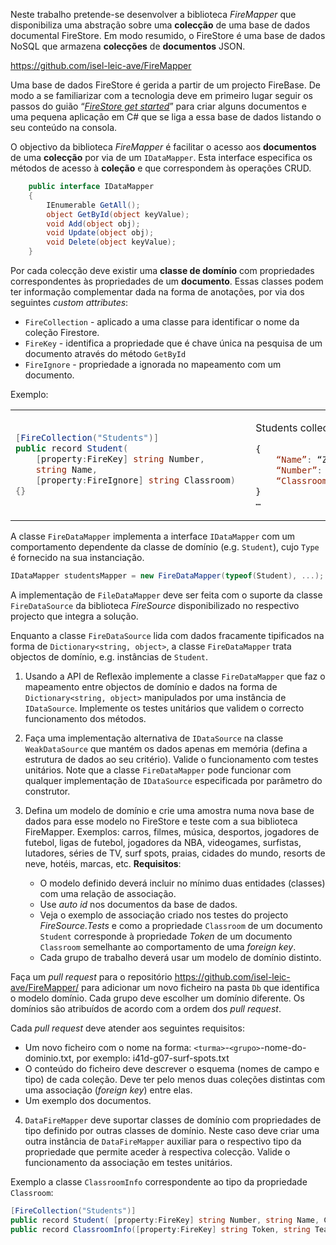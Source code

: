 Neste trabalho pretende-se desenvolver a biblioteca _FireMapper_ que
disponibiliza uma abstração sobre uma **colecção** de uma base de dados
documental FireStore. Em modo resumido, o FireStore é uma base de dados NoSQL
que armazena **colecções** de **documentos** JSON.

https://github.com/isel-leic-ave/FireMapper

Uma base de dados FireStore é gerida a partir de um projecto FireBase. De modo a
se familiarizar com a tecnologia deve em primeiro lugar seguir os passos do
guião “[_FireStore get started_](https://github.com/isel-leic-ave/FireMapper/blob/master/isel-AVE-2021-FireStore-get-started.md)”
para criar alguns documentos e uma pequena aplicação em C# que se liga a essa
base de dados listando o seu conteúdo na consola.

O objectivo da biblioteca _FireMapper_ é facilitar o acesso aos **documentos**
de uma **colecção** por via de um `IDataMapper`. Esta interface especifica os
métodos de acesso à **coleção** e que correspondem às operações CRUD.

```csharp
    public interface IDataMapper
    {
        IEnumerable GetAll();
        object GetById(object keyValue);
        void Add(object obj);
        void Update(object obj);
        void Delete(object keyValue);
    }
```

Por cada colecção deve existir uma **classe de domínio** com propriedades
correspondentes às propriedades de um **documento**. Essas classes podem ter
informação complementar dada na forma de anotações, por via dos seguintes
_custom attributes_:
* `FireCollection` - aplicado a uma classe para identificar o nome da coleção Firestore.
* `FireKey` - identifica a propriedade que é chave única na pesquisa de um documento através do método `GetById`
* `FireIgnore` - propriedade a ignorada no mapeamento com um documento.

Exemplo:

<table>
<tr>
<td>

```csharp
[FireCollection("Students")]
public record Student(
    [property:FireKey] string Number,
    string Name, 
    [property:FireIgnore] string Classroom)  
{}
```
 
</td>
<td>

Students collection: 
```js
{
    “Name”: “Zanda Cantanda”,
    “Number”: “72538”,
    “Classroom”: “TLI41D”
}
…
```

</td>
</tr>
</table

A classe `FireDataMapper` implementa a interface `IDataMapper` com um
comportamento dependente da classe de domínio (e.g. `Student`), cujo `Type` é
fornecido na sua instanciação.

```csharp
IDataMapper studentsMapper = new FireDataMapper(typeof(Student), ...);
```

A implementação de `FileDataMapper` deve ser feita com o suporte da classe
`FireDataSource` da biblioteca _FireSource_ disponibilizado no respectivo
projecto que integra a solução.


Enquanto a classe `FireDataSource` lida com dados fracamente tipificados na
forma de `Dictionary<string, object>`, a classe `FireDataMapper` trata objectos
de domínio, e.g. instâncias de `Student`.

1. Usando a API de Reflexão implemente a classe `FireDataMapper` que faz o
   mapeamento entre objectos de domínio e dados na forma de `Dictionary<string,
   object>` manipulados por uma instância de `IDataSource`. Implemente os testes
   unitários que validem o correcto funcionamento dos métodos.

2. Faça uma implementação alternativa de `IDataSource` na classe
   `WeakDataSource` que mantém os dados apenas em memória (defina a estrutura de
   dados ao seu critério). Valide o funcionamento com testes unitários. Note que
   a classe `FireDataMapper` pode funcionar com qualquer implementação de
   `IDataSource` especificada por parâmetro do construtor.

3. Defina um modelo de domínio e crie uma amostra numa nova base de dados para
   esse modelo no FireStore e teste com a sua biblioteca FireMapper. Exemplos:
   carros, filmes, música, desportos, jogadores de futebol, ligas de futebol,
   jogadores da NBA, videogames, surfistas, lutadores, séries de TV, surf spots,
   praias, cidades do mundo, resorts de neve, hotéis, marcas, etc.
   **Requisitos**:
   * O modelo definido deverá incluir no mínimo duas entidades (classes) com uma
     relação de associação. 
   * Use _auto id_ nos documentos da base de dados.
   * Veja o exemplo de associação criado nos testes do projecto
     _FireSource.Tests_ e como a propriedade `Classroom` de um documento
     `Student` corresponde à propriedade _Token_ de um documento `Classroom`
     semelhante ao comportamento de uma _foreign key_.
   * Cada grupo de trabalho deverá usar um modelo de domínio distinto.

Faça um _pull request_ para o repositório
https://github.com/isel-leic-ave/FireMapper/ para adicionar um novo ficheiro na
pasta `Db` que identifica o modelo domínio. Cada grupo deve escolher um domínio
diferente. Os domínios são atribuídos de acordo com a ordem dos _pull request_.

Cada _pull request_ deve atender aos seguintes requisitos:
* Um novo ficheiro com o nome na forma: `<turma>`-`<grupo>`-nome-do-dominio.txt,
  por exemplo: i41d-g07-surf-spots.txt
* O conteúdo do ficheiro deve descrever o esquema (nomes de campo e tipo) de
  cada coleção. Deve ter pelo menos duas coleções distintas com uma associação
  (_foreign key_) entre elas.
* Um exemplo dos documentos.

4. `DataFireMapper` deve suportar classes de domínio com propriedades de tipo
   definido por outras classes de domínio. Neste caso deve criar uma outra
   instância de `DataFireMapper` auxiliar para o respectivo tipo da propriedade
   que permite aceder à respectiva colecção. Valide o funcionamento da
   associação em testes unitários.

Exemplo  a classe `ClassroomInfo` correspondente ao tipo da propriedade `Classroom`:

```csharp
[FireCollection("Students")]
public record Student( [property:FireKey] string Number, string Name, ClassroomInfo Classroom)  {}
public record ClassroomInfo([property:FireKey] string Token, string Teacher) {}
```

